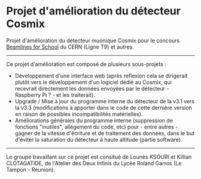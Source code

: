 # Projet d'amélioration du détecteur Cosmix
Projet d'amélioration du détecteur muonique Cosmix pour le concours [Beamlines for School](http://beamline-for-schools.web.cern.ch) du CERN (Ligne T9) et autres.

---

Ce projet d'amélioration est composé de plusieurs sous-projets :
  - Développement d'une interface web (après reflexion cela se dirigerait plutôt vers le développement d'un logiciel dédié au Cosmix, qui recevrait directement les données envoyées par le détecteur - Raspberry Pi ? - et les traiterait).
  - Upgrade / Mise à jour du programme interne du détecteur de la v3.1 vers la v3.3 (modifications à apporter dans le code de cette dernière version en raison de possibles incompatibilités matérielles).
  - Améliorations générales du programme interne (suppression de fonctions "inutiles", allégement du code, etc) pour - entre autres - gagner de la vitesse d'écriture et de traitement des données, dans le but d'éviter la saturation du détecteur à haute altitude (partie software).

---

Le groupe travaillant sur ce projet est consitué de Lounès KSOURI et Killian CLOTAGATIDE, de l'Atelier des Deux Infinis du Lycée Roland Garros (Le Tampon - Réunion).
